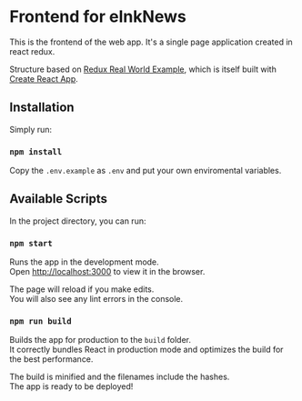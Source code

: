 # Frontend for eInkNews

This is the frontend of the web app. It's a single page application created in react redux.

Structure based on [Redux Real World Example](https://github.com/facebookincubator/redux/examples/redux-real-world-example), which is itself built with [Create React App](https://github.com/facebookincubator/create-react-app).

## Installation

Simply run:

### `npm install`

Copy the `.env.example` as `.env` and put your own enviromental variables.

## Available Scripts

In the project directory, you can run:

### `npm start`

Runs the app in the development mode.<br>
Open [http://localhost:3000](http://localhost:3000) to view it in the browser.

The page will reload if you make edits.<br>
You will also see any lint errors in the console.

### `npm run build`

Builds the app for production to the `build` folder.<br>
It correctly bundles React in production mode and optimizes the build for the best performance.

The build is minified and the filenames include the hashes.<br>
The app is ready to be deployed!
